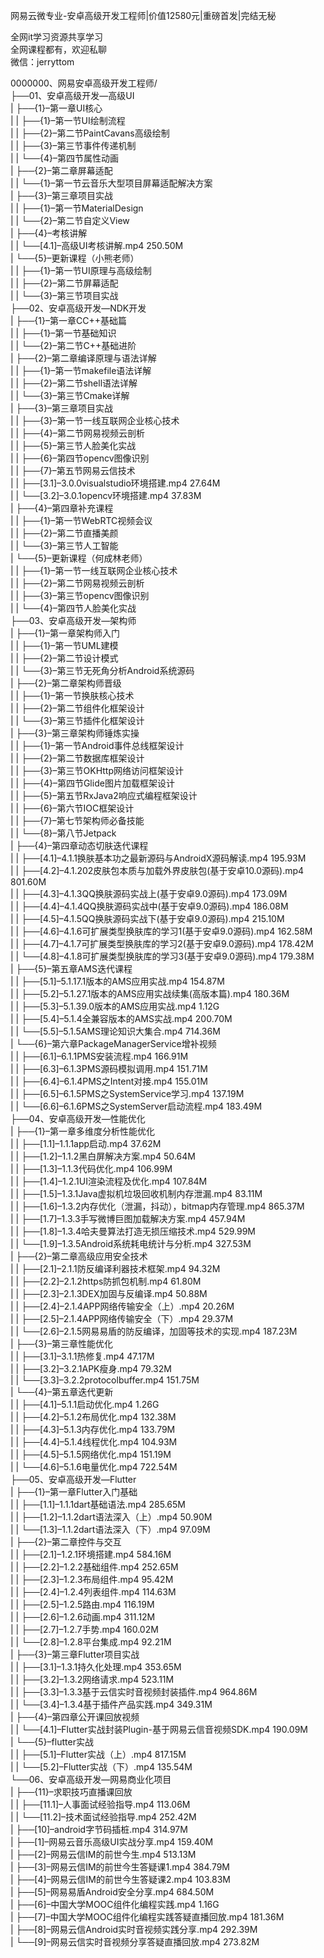 网易云微专业-安卓高级开发工程师|价值12580元|重磅首发|完结无秘

全网it学习资源共享学习<br>全网课程都有，欢迎私聊<br>微信：jerryttom<br>

0000000、网易安卓高级开发工程师/<br> ├──01、安卓高级开发—高级UI<br> | ├──{1}–第一章UI核心<br> | | ├──{1}–第一节UI绘制流程<br> | | ├──{2}–第二节PaintCavans高级绘制<br> | | ├──{3}–第三节事件传递机制<br> | | └──{4}–第四节属性动画<br> | ├──{2}–第二章屏幕适配<br> | | └──{1}–第一节云音乐大型项目屏幕适配解决方案<br> | ├──{3}–第三章项目实战<br> | | ├──{1}–第一节MaterialDesign<br> | | └──{2}–第二节自定义View<br> | ├──{4}–考核讲解<br> | | └──[4.1]–高级UI考核讲解.mp4 250.50M<br> | └──{5}–更新课程（小熊老师）<br> | | ├──{1}–第一节UI原理与高级绘制<br> | | ├──{2}–第二节屏幕适配<br> | | └──{3}–第三节项目实战<br> ├──02、安卓高级开发—NDK开发<br> | ├──{1}–第一章CC++基础篇<br> | | ├──{1}–第一节基础知识<br> | | └──{2}–第二节C++基础进阶<br> | ├──{2}–第二章编译原理与语法详解<br> | | ├──{1}–第一节makefile语法详解<br> | | ├──{2}–第二节shell语法详解<br> | | └──{3}–第三节Cmake详解<br> | ├──{3}–第三章项目实战<br> | | ├──{3}–第一节一线互联网企业核心技术<br> | | ├──{4}–第二节网易视频云剖析<br> | | ├──{5}–第三节人脸美化实战<br> | | ├──{6}–第四节opencv图像识别<br> | | ├──{7}–第五节网易云信技术<br> | | ├──[3.1]–3.0.0visualstudio环境搭建.mp4 27.64M<br> | | └──[3.2]–3.0.1opencv环境搭建.mp4 37.83M<br> | ├──{4}–第四章补充课程<br> | | ├──{1}–第一节WebRTC视频会议<br> | | ├──{2}–第二节直播美颜<br> | | └──{3}–第三节人工智能<br> | └──{5}–更新课程（何成林老师）<br> | | ├──{1}–第一节一线互联网企业核心技术<br> | | ├──{2}–第二节网易视频云剖析<br> | | ├──{3}–第三节opencv图像识别<br> | | └──{4}–第四节人脸美化实战<br> ├──03、安卓高级开发—架构师<br> | ├──{1}–第一章架构师入门<br> | | ├──{1}–第一节UML建模<br> | | ├──{2}–第二节设计模式<br> | | └──{3}–第三节无死角分析Android系统源码<br> | ├──{2}–第二章架构师晋级<br> | | ├──{1}–第一节换肤核心技术<br> | | ├──{2}–第二节组件化框架设计<br> | | └──{3}–第三节插件化框架设计<br> | ├──{3}–第三章架构师锤炼实操<br> | | ├──{1}–第一节Android事件总线框架设计<br> | | ├──{2}–第二节数据库框架设计<br> | | ├──{3}–第三节OKHttp网络访问框架设计<br> | | ├──{4}–第四节Glide图片加载框架设计<br> | | ├──{5}–第五节RxJava2响应式编程框架设计<br> | | ├──{6}–第六节IOC框架设计<br> | | ├──{7}–第七节架构师必备技能<br> | | └──{8}–第八节Jetpack<br> | ├──{4}–第四章动态切肤迭代课程<br> | | ├──[4.1]–4.1.1换肤基本功之最新源码与AndroidX源码解读.mp4 195.93M<br> | | ├──[4.2]–4.1.202皮肤包本质与加载外界皮肤包(基于安卓10.0源码).mp4 801.60M<br> | | ├──[4.3]–4.1.3QQ换肤源码实战上(基于安卓9.0源码).mp4 173.09M<br> | | ├──[4.4]–4.1.4QQ换肤源码实战中(基于安卓9.0源码).mp4 186.08M<br> | | ├──[4.5]–4.1.5QQ换肤源码实战下(基于安卓9.0源码).mp4 215.10M<br> | | ├──[4.6]–4.1.6可扩展类型换肤库的学习1(基于安卓9.0源码).mp4 162.58M<br> | | ├──[4.7]–4.1.7可扩展类型换肤库的学习2(基于安卓9.0源码).mp4 178.42M<br> | | └──[4.8]–4.1.8可扩展类型换肤库的学习3(基于安卓9.0源码).mp4 179.38M<br> | ├──{5}–第五章AMS迭代课程<br> | | ├──[5.1]–5.1.17.1版本的AMS应用实战.mp4 154.87M<br> | | ├──[5.2]–5.1.27.1版本的AMS应用实战续集(高版本篇).mp4 180.36M<br> | | ├──[5.3]–5.1.39.0版本的AMS应用实战.mp4 1.12G<br> | | ├──[5.4]–5.1.4全兼容版本的AMS实战.mp4 200.70M<br> | | └──[5.5]–5.1.5AMS理论知识大集合.mp4 714.36M<br> | └──{6}–第六章PackageManagerService增补视频<br> | | ├──[6.1]–6.1.1PMS安装流程.mp4 166.91M<br> | | ├──[6.3]–6.1.3PMS源码模拟调用.mp4 151.71M<br> | | ├──[6.4]–6.1.4PMS之Intent对接.mp4 155.01M<br> | | ├──[6.5]–6.1.5PMS之SystemService学习.mp4 137.19M<br> | | └──[6.6]–6.1.6PMS之SystemServer启动流程.mp4 183.49M<br> ├──04、安卓高级开发—性能优化<br> | ├──{1}–第一章多维度分析性能优化<br> | | ├──[1.1]–1.1.1app启动.mp4 37.62M<br> | | ├──[1.2]–1.1.2黑白屏解决方案.mp4 50.64M<br> | | ├──[1.3]–1.1.3代码优化.mp4 106.99M<br> | | ├──[1.4]–1.2.1UI渲染流程及优化.mp4 107.84M<br> | | ├──[1.5]–1.3.1Java虚拟机垃圾回收机制内存泄漏.mp4 83.11M<br> | | ├──[1.6]–1.3.2内存优化（泄漏，抖动），bitmap内存管理.mp4 865.37M<br> | | ├──[1.7]–1.3.3手写微博巨图加载解决方案.mp4 457.94M<br> | | ├──[1.8]–1.3.4哈夫曼算法打造无损压缩技术.mp4 529.99M<br> | | └──[1.9]–1.3.5Android系统耗电统计与分析.mp4 327.53M<br> | ├──{2}–第二章高级应用安全技术<br> | | ├──[2.1]–2.1.1防反编译利器技术框架.mp4 94.32M<br> | | ├──[2.2]–2.1.2https防抓包机制.mp4 61.80M<br> | | ├──[2.3]–2.1.3DEX加固与反编译.mp4 50.88M<br> | | ├──[2.4]–2.1.4APP网络传输安全（上）.mp4 20.26M<br> | | ├──[2.5]–2.1.4APP网络传输安全（下）.mp4 29.37M<br> | | └──[2.6]–2.1.5网易易盾的防反编译，加固等技术的实现.mp4 187.23M<br> | ├──{3}–第三章性能优化<br> | | ├──[3.1]–3.1.1热修复.mp4 47.17M<br> | | ├──[3.2]–3.2.1APK瘦身.mp4 79.32M<br> | | └──[3.3]–3.2.2protocolbuffer.mp4 151.75M<br> | └──{4}–第五章迭代更新<br> | | ├──[4.1]–5.1.1启动优化.mp4 1.26G<br> | | ├──[4.2]–5.1.2布局优化.mp4 132.38M<br> | | ├──[4.3]–5.1.3内存优化.mp4 133.79M<br> | | ├──[4.4]–5.1.4线程优化.mp4 104.93M<br> | | ├──[4.5]–5.1.5网络优化.mp4 151.19M<br> | | └──[4.6]–5.1.6电量优化.mp4 722.54M<br> ├──05、安卓高级开发—Flutter<br> | ├──{1}–第一章Flutter入门基础<br> | | ├──[1.1]–1.1.1dart基础语法.mp4 285.65M<br> | | ├──[1.2]–1.1.2dart语法深入（上）.mp4 50.90M<br> | | └──[1.3]–1.1.2dart语法深入（下）.mp4 97.09M<br> | ├──{2}–第二章控件与交互<br> | | ├──[2.1]–1.2.1环境搭建.mp4 584.16M<br> | | ├──[2.2]–1.2.2基础组件.mp4 252.65M<br> | | ├──[2.3]–1.2.3布局组件.mp4 95.42M<br> | | ├──[2.4]–1.2.4列表组件.mp4 114.63M<br> | | ├──[2.5]–1.2.5路由.mp4 116.19M<br> | | ├──[2.6]–1.2.6动画.mp4 311.12M<br> | | ├──[2.7]–1.2.7手势.mp4 160.02M<br> | | └──[2.8]–1.2.8平台集成.mp4 92.21M<br> | ├──{3}–第三章Flutter项目实战<br> | | ├──[3.1]–1.3.1持久化处理.mp4 353.65M<br> | | ├──[3.2]–1.3.2网络请求.mp4 523.11M<br> | | ├──[3.3]–1.3.3基于云信实时音视频封装插件.mp4 964.86M<br> | | └──[3.4]–1.3.4基于插件产品实践.mp4 349.31M<br> | ├──{4}–第四章公开课回放视频<br> | | └──[4.1]–Flutter实战封装Plugin-基于网易云信音视频SDK.mp4 190.09M<br> | └──{5}–flutter实战<br> | | ├──[5.1]–Flutter实战（上）.mp4 817.15M<br> | | └──[5.2]–Flutter实战（下）.mp4 135.54M<br> └──06、安卓高级开发—网易商业化项目<br> | ├──{11}–求职技巧直播课回放<br> | | ├──[11.1]–人事面试经验指导.mp4 113.06M<br> | | └──[11.2]–技术面试经验指导.mp4 252.42M<br> | ├──[10]–android字节码插桩.mp4 314.97M<br> | ├──[1]–网易云音乐高级UI实战分享.mp4 159.40M<br> | ├──[2]–网易云信IM的前世今生.mp4 513.13M<br> | ├──[3]–网易云信IM的前世今生答疑课1.mp4 384.79M<br> | ├──[4]–网易云信IM的前世今生答疑课2.mp4 103.83M<br> | ├──[5]–网易易盾Android安全分享.mp4 684.50M<br> | ├──[6]–中国大学MOOC组件化编程实践.mp4 1.16G<br> | ├──[7]–中国大学MOOC组件化编程实践答疑直播回放.mp4 181.36M<br> | ├──[8]–网易云信Android实时音视频实践分享.mp4 292.39M<br> | └──[9]–网易云信实时音视频分享答疑直播回放.mp4 273.82M